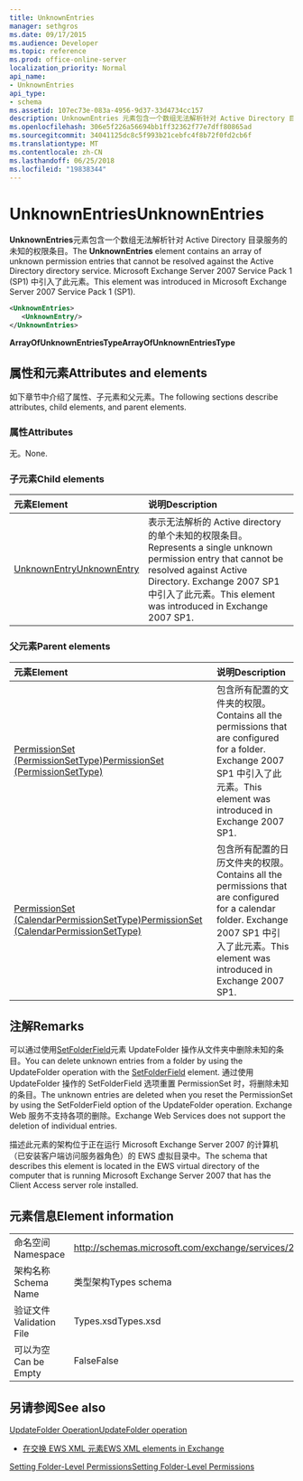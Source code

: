 ```yaml
---
title: UnknownEntries
manager: sethgros
ms.date: 09/17/2015
ms.audience: Developer
ms.topic: reference
ms.prod: office-online-server
localization_priority: Normal
api_name:
- UnknownEntries
api_type:
- schema
ms.assetid: 107ec73e-083a-4956-9d37-33d4734cc157
description: UnknownEntries 元素包含一个数组无法解析针对 Active Directory 目录服务的未知的权限条目。 Microsoft Exchange Server 2007 Service Pack 1 (SP1) 中引入了此元素。
ms.openlocfilehash: 306e5f226a56694bb1ff32362f77e7dff80865ad
ms.sourcegitcommit: 34041125dc8c5f993b21cebfc4f8b72f0fd2cb6f
ms.translationtype: MT
ms.contentlocale: zh-CN
ms.lasthandoff: 06/25/2018
ms.locfileid: "19838344"
---
```

# <a name="unknownentries"></a><span data-ttu-id="21429-104">UnknownEntries</span><span class="sxs-lookup"><span data-stu-id="21429-104">UnknownEntries</span></span>

<span data-ttu-id="21429-105">**UnknownEntries**元素包含一个数组无法解析针对 Active Directory 目录服务的未知的权限条目。</span><span class="sxs-lookup"><span data-stu-id="21429-105">The **UnknownEntries** element contains an array of unknown permission entries that cannot be resolved against the Active Directory directory service.</span></span> <span data-ttu-id="21429-106">Microsoft Exchange Server 2007 Service Pack 1 (SP1) 中引入了此元素。</span><span class="sxs-lookup"><span data-stu-id="21429-106">This element was introduced in Microsoft Exchange Server 2007 Service Pack 1 (SP1).</span></span> 
  
```xml
<UnknownEntries>
   <UnknownEntry/>
</UnknownEntries>
```

 <span data-ttu-id="21429-107">**ArrayOfUnknownEntriesType**</span><span class="sxs-lookup"><span data-stu-id="21429-107">**ArrayOfUnknownEntriesType**</span></span>
## <a name="attributes-and-elements"></a><span data-ttu-id="21429-108">属性和元素</span><span class="sxs-lookup"><span data-stu-id="21429-108">Attributes and elements</span></span>

<span data-ttu-id="21429-109">如下章节中介绍了属性、子元素和父元素。</span><span class="sxs-lookup"><span data-stu-id="21429-109">The following sections describe attributes, child elements, and parent elements.</span></span>
  
### <a name="attributes"></a><span data-ttu-id="21429-110">属性</span><span class="sxs-lookup"><span data-stu-id="21429-110">Attributes</span></span>

<span data-ttu-id="21429-111">无。</span><span class="sxs-lookup"><span data-stu-id="21429-111">None.</span></span>
  
### <a name="child-elements"></a><span data-ttu-id="21429-112">子元素</span><span class="sxs-lookup"><span data-stu-id="21429-112">Child elements</span></span>

|<span data-ttu-id="21429-113">**元素**</span><span class="sxs-lookup"><span data-stu-id="21429-113">**Element**</span></span>|<span data-ttu-id="21429-114">**说明**</span><span class="sxs-lookup"><span data-stu-id="21429-114">**Description**</span></span>|
|:-----|:-----|
|[<span data-ttu-id="21429-115">UnknownEntry</span><span class="sxs-lookup"><span data-stu-id="21429-115">UnknownEntry</span></span>](unknownentry.md) <br/> |<span data-ttu-id="21429-116">表示无法解析的 Active directory 的单个未知的权限条目。</span><span class="sxs-lookup"><span data-stu-id="21429-116">Represents a single unknown permission entry that cannot be resolved against Active Directory.</span></span> <span data-ttu-id="21429-117">Exchange 2007 SP1 中引入了此元素。</span><span class="sxs-lookup"><span data-stu-id="21429-117">This element was introduced in Exchange 2007 SP1.</span></span>  <br/> |
   
### <a name="parent-elements"></a><span data-ttu-id="21429-118">父元素</span><span class="sxs-lookup"><span data-stu-id="21429-118">Parent elements</span></span>

|<span data-ttu-id="21429-119">**元素**</span><span class="sxs-lookup"><span data-stu-id="21429-119">**Element**</span></span>|<span data-ttu-id="21429-120">**说明**</span><span class="sxs-lookup"><span data-stu-id="21429-120">**Description**</span></span>|
|:-----|:-----|
|[<span data-ttu-id="21429-121">PermissionSet (PermissionSetType)</span><span class="sxs-lookup"><span data-stu-id="21429-121">PermissionSet (PermissionSetType)</span></span>](permissionset-permissionsettype.md) <br/> |<span data-ttu-id="21429-122">包含所有配置的文件夹的权限。</span><span class="sxs-lookup"><span data-stu-id="21429-122">Contains all the permissions that are configured for a folder.</span></span> <span data-ttu-id="21429-123">Exchange 2007 SP1 中引入了此元素。</span><span class="sxs-lookup"><span data-stu-id="21429-123">This element was introduced in Exchange 2007 SP1.</span></span>  <br/> |
|[<span data-ttu-id="21429-124">PermissionSet (CalendarPermissionSetType)</span><span class="sxs-lookup"><span data-stu-id="21429-124">PermissionSet (CalendarPermissionSetType)</span></span>](permissionset-calendarpermissionsettype.md) <br/> |<span data-ttu-id="21429-125">包含所有配置的日历文件夹的权限。</span><span class="sxs-lookup"><span data-stu-id="21429-125">Contains all the permissions that are configured for a calendar folder.</span></span> <span data-ttu-id="21429-126">Exchange 2007 SP1 中引入了此元素。</span><span class="sxs-lookup"><span data-stu-id="21429-126">This element was introduced in Exchange 2007 SP1.</span></span>  <br/> |
   
## <a name="remarks"></a><span data-ttu-id="21429-127">注解</span><span class="sxs-lookup"><span data-stu-id="21429-127">Remarks</span></span>

<span data-ttu-id="21429-128">可以通过使用[SetFolderField](setfolderfield.md)元素 UpdateFolder 操作从文件夹中删除未知的条目。</span><span class="sxs-lookup"><span data-stu-id="21429-128">You can delete unknown entries from a folder by using the UpdateFolder operation with the [SetFolderField](setfolderfield.md) element.</span></span> <span data-ttu-id="21429-129">通过使用 UpdateFolder 操作的 SetFolderField 选项重置 PermissionSet 时，将删除未知的条目。</span><span class="sxs-lookup"><span data-stu-id="21429-129">The unknown entries are deleted when you reset the PermissionSet by using the SetFolderField option of the UpdateFolder operation.</span></span> <span data-ttu-id="21429-130">Exchange Web 服务不支持各项的删除。</span><span class="sxs-lookup"><span data-stu-id="21429-130">Exchange Web Services does not support the deletion of individual entries.</span></span> 
  
<span data-ttu-id="21429-131">描述此元素的架构位于正在运行 Microsoft Exchange Server 2007 的计算机（已安装客户端访问服务器角色）的 EWS 虚拟目录中。</span><span class="sxs-lookup"><span data-stu-id="21429-131">The schema that describes this element is located in the EWS virtual directory of the computer that is running Microsoft Exchange Server 2007 that has the Client Access server role installed.</span></span>
  
## <a name="element-information"></a><span data-ttu-id="21429-132">元素信息</span><span class="sxs-lookup"><span data-stu-id="21429-132">Element information</span></span>

|||
|:-----|:-----|
|<span data-ttu-id="21429-133">命名空间</span><span class="sxs-lookup"><span data-stu-id="21429-133">Namespace</span></span>  <br/> |http://schemas.microsoft.com/exchange/services/2006/types  <br/> |
|<span data-ttu-id="21429-134">架构名称</span><span class="sxs-lookup"><span data-stu-id="21429-134">Schema Name</span></span>  <br/> |<span data-ttu-id="21429-135">类型架构</span><span class="sxs-lookup"><span data-stu-id="21429-135">Types schema</span></span>  <br/> |
|<span data-ttu-id="21429-136">验证文件</span><span class="sxs-lookup"><span data-stu-id="21429-136">Validation File</span></span>  <br/> |<span data-ttu-id="21429-137">Types.xsd</span><span class="sxs-lookup"><span data-stu-id="21429-137">Types.xsd</span></span>  <br/> |
|<span data-ttu-id="21429-138">可以为空</span><span class="sxs-lookup"><span data-stu-id="21429-138">Can be Empty</span></span>  <br/> |<span data-ttu-id="21429-139">False</span><span class="sxs-lookup"><span data-stu-id="21429-139">False</span></span>  <br/> |
   
## <a name="see-also"></a><span data-ttu-id="21429-140">另请参阅</span><span class="sxs-lookup"><span data-stu-id="21429-140">See also</span></span>



[<span data-ttu-id="21429-141">UpdateFolder Operation</span><span class="sxs-lookup"><span data-stu-id="21429-141">UpdateFolder operation</span></span>](updatefolder-operation.md)


- [<span data-ttu-id="21429-142">在交换 EWS XML 元素</span><span class="sxs-lookup"><span data-stu-id="21429-142">EWS XML elements in Exchange</span></span>](ews-xml-elements-in-exchange.md)


[<span data-ttu-id="21429-143">Setting Folder-Level Permissions</span><span class="sxs-lookup"><span data-stu-id="21429-143">Setting Folder-Level Permissions</span></span>](http://msdn.microsoft.com/library/c7530e86-5112-401c-b10a-9c054ae59f07%28Office.15%29.aspx)

